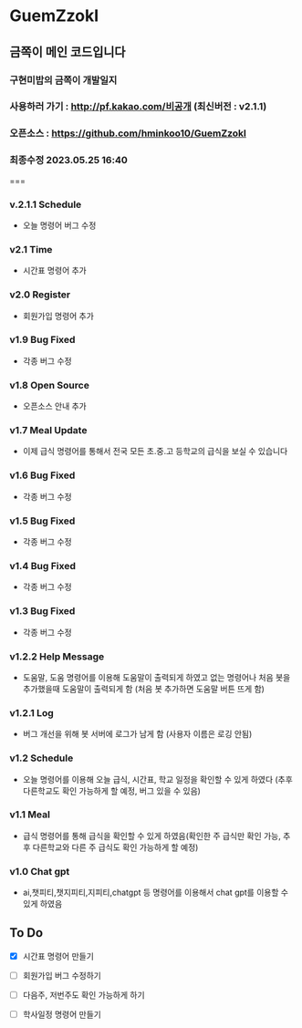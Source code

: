 # GuemZzokI

## 금쪽이 메인 코드입니다

### 구현미밥의 금쪽이 개발일지
### 사용하러 가기 : http://pf.kakao.com/비공개 (최신버전 : v2.1.1)
### 오픈소스 : https://github.com/hminkoo10/GuemZzokI
### 최종수정 2023.05.25 16:40

===

### v.2.1.1 Schedule
- 오늘 명령어 버그 수정

### v2.1 Time
- 시간표 명령어 추가

### v2.0 Register
- 회원가입 명령어 추가

### v1.9 Bug Fixed
- 각종 버그 수정

### v1.8 Open Source
- 오픈소스 안내 추가

### v1.7 Meal Update
- 이제 급식 명령어를 통해서 전국 모든 초.중.고 등학교의 급식을 보실 수 있습니다

### v1.6 Bug Fixed
- 각종 버그 수정

### v1.5 Bug Fixed
- 각종 버그 수정

### v1.4 Bug Fixed
- 각종 버그 수정

### v1.3 Bug Fixed
- 각종 버그 수정

### v1.2.2 Help Message
- 도움말, 도움 명령어를 이용해 도움말이 출력되게 하였고 없는 명령어나 처음 봇을 추가했을때 도움말이 출력되게 함 (처음 봇 추가하면 도움말 버튼 뜨게 함)

### v1.2.1 Log
- 버그 개선을 위해 봇 서버에 로그가 남게 함 (사용자 이름은 로깅 안됨)

### v1.2 Schedule
- 오늘 명령어를 이용해 오늘 급식, 시간표, 학교 일정을 확인할 수 있게 하였다 (추후 다른학교도 확인 가능하게 할 예정, 버그 있을 수 있음)

### v1.1 Meal
- 급식 명령어를 통해 급식을 확인할 수 있게 하였음(확인한 주 급식만 확인 가능, 추후 다른학교와 다른 주 급식도 확인 가능하게 할 예정)

### v1.0 Chat gpt
- ai,챗피티,챗지피티,지피티,chatgpt 등 명령어를 이용해서 chat gpt를 이용할 수 있게 하였음



## To Do

- [x] 시간표 명령어 만들기

- [ ] 회원가입 버그 수정하기

- [ ] 다음주, 저번주도 확인 가능하게 하기

- [ ] 학사일정 명령어 만들기
